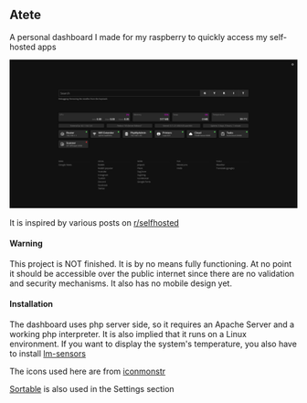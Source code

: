 <h2>Atete</h2>

<p>A personal dashboard I made for my raspberry to quickly access my self-hosted apps</p>

<img src="https://raw.githubusercontent.com/gtat314/atete/main/docs/cover1.png">

<p>It is inspired by various posts on <a href="https://www.reddit.com/r/selfhosted/" target="_blank">r/selfhosted</a></p>

<h4>Warning</h4>

<p>This project is NOT finished. It is by no means fully functioning. At no point it should be accessible over the public internet since there are no validation and security mechanisms. It also has no mobile design yet.</p>

<h4>Installation</h4>

<p>The dashboard uses php server side, so it requires an Apache Server and a working php interpreter. It is also implied that it runs on a Linux environment. If you want to display the system's temperature, you also have to install <a href="https://github.com/lm-sensors/lm-sensors" target="_blank">lm-sensors</a></p>

<p>The icons used here are from <a href="https://iconmonstr.com/" target="_blank">iconmonstr</a></p>

<p><a href="https://github.com/SortableJS/Sortable" target="_blank">Sortable</a> is also used in the Settings section</p>
